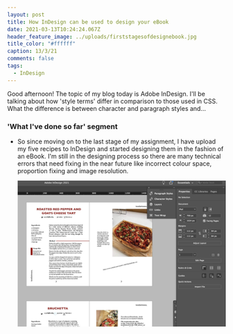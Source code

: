 ```yaml
---
layout: post
title: How InDesign can be used to design your eBook
date: 2021-03-13T10:24:24.067Z
header_feature_image: ../uploads/firststagesofdesignebook.jpg
title_color: "#ffffff"
caption: 13/3/21
comments: false
tags:
  - InDesign
---
```

Good afternoon! The topic of my blog today is Adobe InDesign. I'll be talking about how 'style terms' differ in comparison to those used in CSS. What the difference is between character and paragraph styles and...



### 'What I've done so far' segment 

* So since moving on to the last stage of my assignment, I have upload my five recipes to InDesign and started designing them in the fashion of an eBook. I'm still in the designing process so there are many technical errors that need fixing in the near future like incorrect colour space, proportion fixing and image resolution.  

  ![Screenshot of the first draft of my eBook design](../uploads/firststagesofdesignebook.jpg "Screenshot of the first draft of my eBook design")